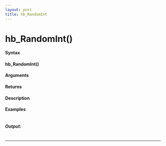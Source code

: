 ```yaml
---
layout: post
title: hb_RandomInt
---
```


# hb_RandomInt()


#### Syntax

#### hb_RandomInt()

#### Arguments

#### Returns

#### Description

#### Examples

```

```

##### Output:

```

```

---